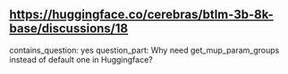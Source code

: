 ## https://huggingface.co/cerebras/btlm-3b-8k-base/discussions/18

contains_question: yes
question_part: Why need get_mup_param_groups instead of default one in Huggingface?